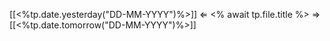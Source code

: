 [[<%tp.date.yesterday("DD-MM-YYYY")%>]] $\Leftarrow$ <% await tp.file.title %> $\Rightarrow$ [[<%tp.date.tomorrow("DD-MM-YYYY")%>]]

